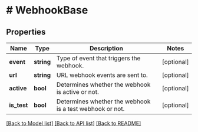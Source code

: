 # # WebhookBase

## Properties

Name | Type | Description | Notes
------------ | ------------- | ------------- | -------------
**event** | **string** | Type of event that triggers the webhook. | [optional]
**url** | **string** | URL webhook events are sent to. | [optional]
**active** | **bool** | Determines whether the webhook is active or not. | [optional]
**is_test** | **bool** | Determines whether the webhook is a test webhook or not. | [optional]

[[Back to Model list]](../../README.md#models) [[Back to API list]](../../README.md#endpoints) [[Back to README]](../../README.md)

